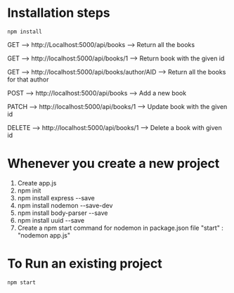 # Installation steps
`npm install`

GET	 --> http://Localhost:5000/api/books   --> Return all the books

GET	--> http://localhost:5000/api/books/1 --> Return book with the given id

GET -->	http://localhost:5000/api/books/author/AID --> Return all the books for that author

POST --> http://localhost:5000/api/books --> Add a new book

PATCH --> http://localhost:5000/api/books/1  --> Update book with the given id

DELETE --> http://localhost:5000/api/books/1  --> Delete a book with given id




# Whenever you create a new project

1.	Create app.js
2.	npm init
3.	npm install express --save
4.	npm install nodemon --save-dev
5.  npm install body-parser --save
6.  npm install uuid --save
7.	 Create a npm start command for nodemon in package.json file
"start" : "nodemon app.js"




# To Run an existing project
`npm start`




